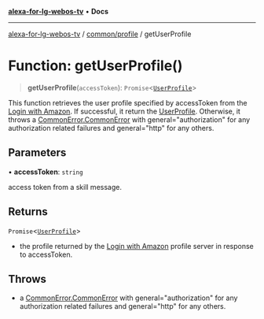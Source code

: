 [**alexa-for-lg-webos-tv**](../../../README.md) • **Docs**

***

[alexa-for-lg-webos-tv](../../../modules.md) / [common/profile](../README.md) / getUserProfile

# Function: getUserProfile()

> **getUserProfile**(`accessToken`): `Promise`\<[`UserProfile`](../type-aliases/UserProfile.md)\>

This function retrieves the user profile specified by accessToken from the
[Login with Amazon](https://developer.amazon.com/apps-and-games/login-with-amazon).
If successful, it return the [UserProfile](../type-aliases/UserProfile.md). Otherwise, it throws a
[CommonError.CommonError](../../error/classes/CommonError.md) with
general="authorization" for
any authorization related failures and
general="http" for any
others.

## Parameters

• **accessToken**: `string`

access token from a skill message.

## Returns

`Promise`\<[`UserProfile`](../type-aliases/UserProfile.md)\>

- the profile returned by the
[Login with Amazon](https://developer.amazon.com/apps-and-games/login-with-amazon)
profile server in response to accessToken.

## Throws

- a [CommonError.CommonError](../../error/classes/CommonError.md) with
general="authorization" for
any authorization related failures and
general="http" for any
others.
